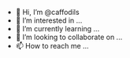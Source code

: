 - 👋 Hi, I’m @caffodils
- 👀 I’m interested in ...
- 🌱 I’m currently learning ...
- 💞️ I’m looking to collaborate on ...
- 📫 How to reach me ...

<!---
caffodils/caffodils is a ✨ special ✨ repository because its `README.md` (this file) appears on your GitHub profile.
You can click the Preview link to take a look at your changes.
--->

